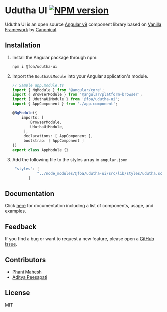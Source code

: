 # Udutha UI [![NPM version][npm-image]][npm-url]

Udutha UI is an open source [Angular v9](https://github.com/angular) component library based on [Vanilla Framework](https://vanillaframework.io/) by [Canonical](https://canonical.com/).

## Installation

1.  Install the Angular package through npm:

    ```bash
    npm i @foa/udutha-ui
    ```

2.  Import the `UduthaUiModule` into your Angular application's module. 

    ```typescript
    // Sample app.module.ts
    import { NgModule } from '@angular/core';
    import { BrowserModule } from '@angular/platform-browser';
    import { UduthaUiModule } from '@foa/udutha-ui';
    import { AppComponent } from './app.component';

    @NgModule({
        imports: [
            BrowserModule,
            UduthaUiModule,
         ],
         declarations: [ AppComponent ],
         bootstrap: [ AppComponent ]
    })
    export class AppModule {}
    ```
3. Add the following file to the styles array in `angular.json`
    ```javascript
     "styles": [
               "../node_modules/@foa/udutha-ui/src/lib/styles/udutha.scss"
           ]
    ```

## Documentation

Click [here](/docs/COMPONENTS.md) for documentation including a list of components, usage,
and examples.

## Feedback

If you find a bug or want to request a new feature, please open a [GitHub issue](https://github.com/fourthofaugust/udutha-ui/issues).

## Contributors
* [Phani Mahesh](https://github.com/fourthofaugust)
* [Aditya Peesapati](https://github.com/adityapeesapati)

## License

MIT


[npm-image]: https://badge.fury.io/js/udutha-ui.svg
[npm-url]: https://npmjs.org/package/@foa/udutha-ui
